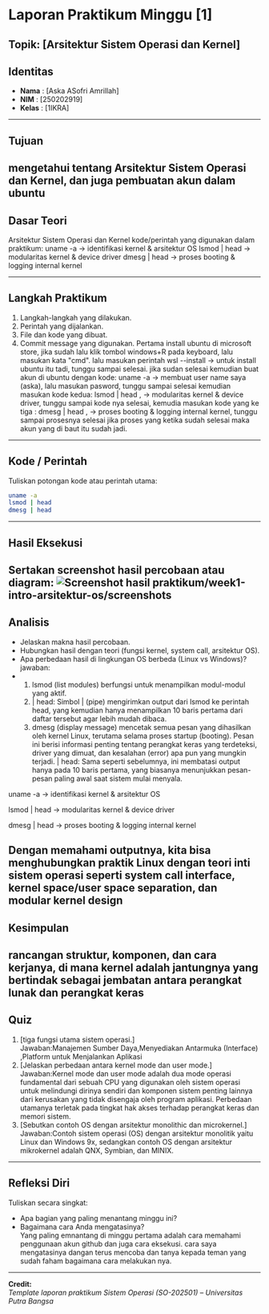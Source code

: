 
# Laporan Praktikum Minggu [1]
Topik: [Arsitektur Sistem Operasi dan Kernel]
---

## Identitas
- **Nama**  : [Aska ASofri Amrillah]  
- **NIM**   : [250202919]  
- **Kelas** : [1IKRA]

---

## Tujuan
mengetahui tentang Arsitektur Sistem Operasi dan Kernel, dan juga pembuatan akun dalam ubuntu
---

## Dasar Teori
  Arsitektur Sistem Operasi dan Kernel
kode/perintah yang digunakan dalam praktikum:
uname -a → identifikasi kernel & arsitektur OS
lsmod | head → modularitas kernel & device driver
dmesg | head → proses booting & logging internal kernel

---

## Langkah Praktikum
1. Langkah-langkah yang dilakukan.  
2. Perintah yang dijalankan.  
3. File dan kode yang dibuat.  
4. Commit message yang digunakan.
   Pertama install ubuntu di microsoft store, jika sudah lalu klik tombol windows+R pada keyboard, lalu masukan kata "cmd".
lalu masukan perintah
wsl  --install  → untuk install ubuntu itu tadi, tunggu sampai selesai.
jika sudan selesai kemudian buat akun di ubuntu dengan kode:
uname -a  → membuat user name saya (aska), lalu masukan pasword, tunggu sampai selesai kemudian masukan kode kedua:
lsmod | head , →  modularitas kernel & device driver, tunggu sampai kode nya selesai, kemudia masukan kode yang ke tiga :
dmesg | head , → proses booting & logging internal kernel, tunggu sampai prosesnya selesai
jika proses yang ketika sudah selesai maka akun yang di baut itu sudah jadi.

---

## Kode / Perintah
Tuliskan potongan kode atau perintah utama:
```bash
uname -a
lsmod | head
dmesg | head
```

---

## Hasil Eksekusi
Sertakan screenshot hasil percobaan atau diagram:
![Screenshot hasil](screenshots/example.png)
praktikum/week1-intro-arsitektur-os/screenshots
---

## Analisis
- Jelaskan makna hasil percobaan.  
- Hubungkan hasil dengan teori (fungsi kernel, system call, arsitektur OS).  
- Apa perbedaan hasil di lingkungan OS berbeda (Linux vs Windows)?  
jawaban:
- 1. lsmod (list modules) berfungsi untuk menampilkan modul-modul yang aktif.
  2. | head: Simbol | (pipe) mengirimkan output dari lsmod ke perintah head, yang kemudian hanya menampilkan 10 baris pertama dari daftar tersebut agar lebih mudah dibaca.
  3. dmesg (display message) mencetak semua pesan yang dihasilkan oleh kernel Linux, terutama selama proses startup (booting). Pesan ini berisi informasi penting tentang perangkat keras yang terdeteksi, driver yang dimuat, dan kesalahan (error) apa pun yang mungkin terjadi.
     | head: Sama seperti sebelumnya, ini membatasi output hanya pada 10 baris pertama, yang biasanya menunjukkan pesan-pesan paling awal saat sistem mulai menyala.

uname -a → identifikasi kernel & arsitektur OS

lsmod | head → modularitas kernel & device driver

dmesg | head    → proses booting & logging internal kernel

Dengan memahami outputnya, kita bisa menghubungkan praktik Linux dengan teori inti sistem operasi seperti system call interface, kernel space/user space separation, dan modular kernel design
---

## Kesimpulan
rancangan struktur, komponen, dan cara kerjanya, di mana kernel adalah jantungnya yang bertindak sebagai jembatan antara perangkat lunak dan perangkat keras
---

## Quiz
1. [tiga fungsi utama sistem operasi.]  
   Jawaban:Manajemen Sumber Daya,Menyediakan Antarmuka (Interface) ,Platform untuk Menjalankan Aplikasi
2. [Jelaskan perbedaan antara kernel mode dan user mode.]  
   Jawaban:Kernel mode dan user mode adalah dua mode operasi fundamental dari sebuah CPU yang digunakan oleh sistem operasi untuk melindungi dirinya sendiri dan komponen sistem penting lainnya dari kerusakan yang tidak disengaja oleh program aplikasi.
Perbedaan utamanya terletak pada tingkat hak akses terhadap perangkat keras dan memori sistem.
3. [Sebutkan contoh OS dengan arsitektur monolithic dan microkernel.]  
   Jawaban:Contoh sistem operasi (OS) dengan arsitektur monolitik yaitu Linux dan Windows 9x, sedangkan contoh OS dengan arsitektur mikrokernel adalah QNX, Symbian, dan MINIX. 

---

## Refleksi Diri
Tuliskan secara singkat:
- Apa bagian yang paling menantang minggu ini?  
- Bagaimana cara Anda mengatasinya?  
  Yang paling emnantang di minggu pertama adalah cara memahami penggunaan akun github dan juga cara eksekusi.
  cara saya mengatasinya dangan terus mencoba dan tanya kepada teman yang sudah faham bagaimana cara melakukan nya.
---

**Credit:**  
_Template laporan praktikum Sistem Operasi (SO-202501) – Universitas Putra Bangsa_
